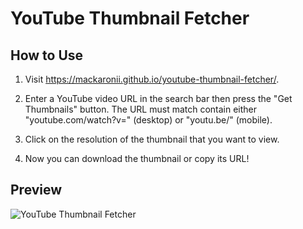 # YouTube Thumbnail Fetcher

## How to Use

1. Visit https://mackaronii.github.io/youtube-thumbnail-fetcher/.

2. Enter a YouTube video URL in the search bar then press the "Get Thumbnails" button.
   The URL must match contain either "youtube.com/watch?v=" (desktop) or "youtu.be/" (mobile).

3. Click on the resolution of the thumbnail that you want to view.

4. Now you can download the thumbnail or copy its URL!

## Preview

![YouTube Thumbnail Fetcher](https://user-images.githubusercontent.com/50504089/85149178-fce74780-b21e-11ea-8616-fbe6083354a0.gif)
